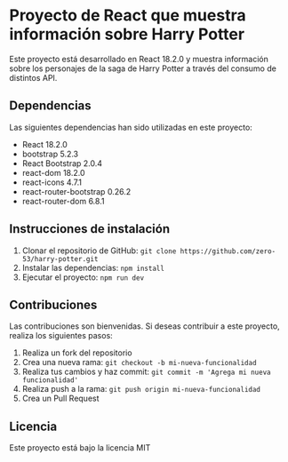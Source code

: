 # Proyecto de React que muestra información sobre Harry Potter

Este proyecto está desarrollado en React 18.2.0 y muestra información sobre los personajes de la saga de Harry Potter a través del consumo de distintos API.

## Dependencias

Las siguientes dependencias han sido utilizadas en este proyecto:

- React 18.2.0
- bootstrap 5.2.3
- React Bootstrap 2.0.4
- react-dom 18.2.0
- react-icons 4.7.1
- react-router-bootstrap 0.26.2
- react-router-dom 6.8.1

## Instrucciones de instalación

1. Clonar el repositorio de GitHub: `git clone https://github.com/zero-53/harry-potter.git`
2. Instalar las dependencias: `npm install`
3. Ejecutar el proyecto: `npm run dev`

<!-- 
TODO: implement
## Uso

Al ejecutar el proyecto, se mostrará una lista de los personajes de Harry Potter obtenidos a través de la API. Al hacer clic en un personaje, se mostrará una tarjeta con información detallada sobre él.

## API utilizada

La API utilizada en este proyecto es "Potter API", que proporciona información sobre los personajes, casas, hechizos y más de la saga de Harry Potter. Puedes encontrar más información sobre la API en su sitio web oficial: https://www.potterapi.com/


La API utilizada en este proyecto es "Potter API", que proporciona información sobre los personajes, casas, hechizos y más de la saga de Harry Potter. Puedes encontrar más información sobre la API en su sitio web oficial: https://www.potterapi.com/ -->

## Contribuciones

Las contribuciones son bienvenidas. Si deseas contribuir a este proyecto, realiza los siguientes pasos:

1. Realiza un fork del repositorio
2. Crea una nueva rama: `git checkout -b mi-nueva-funcionalidad`
3. Realiza tus cambios y haz commit: `git commit -m 'Agrega mi nueva funcionalidad'`
4. Realiza push a la rama: `git push origin mi-nueva-funcionalidad`
5. Crea un Pull Request

## Licencia

Este proyecto está bajo la licencia MIT

